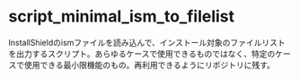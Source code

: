 # script_minimal_ism_to_filelist
InstallShieldのismファイルを読み込んで、インストール対象のファイルリストを出力するスクリプト。あらゆるケースで使用できるものではなく、特定のケースで使用できる最小限機能のもの。再利用できるようにリポジトリに残す。
